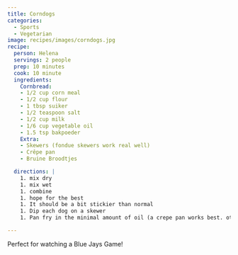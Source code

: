 ```yaml
---
title: Corndogs
categories:
  - Sports
  - Vegetarian
image: recipes/images/corndogs.jpg
recipe:
  person: Helena
  servings: 2 people
  prep: 10 minutes
  cook: 10 minute
  ingredients:
    Cornbread:
    - 1/2 cup corn meal
    - 1/2 cup flour
    - 1 tbsp suiker
    - 1/2 teaspoon salt
    - 1/2 cup milk
    - 1/6 cup vegetable oil
    - 1.5 tsp bakpoeder
    Extra:
    - Skewers (fondue skewers work real well)
    - Crêpe pan
    - Bruine Broodtjes

  directions: |
    1. mix dry
    1. mix wet
    1. combine
    1. hope for the best
    1. It should be a bit stickier than normal
    1. Dip each dog on a skewer
    1. Pan fry in the minimal amount of oil (a crepe pan works best. otherwise de-skewer and do by hand/pannenlicker)

---
```


Perfect for watching a Blue Jays Game!

